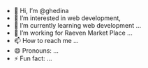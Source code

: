 - 👋 Hi, I’m @ghedina
- 👀 I’m interested in web development,
- 🌱 I’m currently learning web development  ...
- 💞️ I’m working for Raeven Market Place ...
- 📫 How to reach me ...
- 😄 Pronouns: ...
- ⚡ Fun fact: ...

<!---
ghedina/ghedina is a ✨ special ✨ repository because its `README.md` (this file) appears on your GitHub profile.
You can click the Preview link to take a look at your changes.
--->
